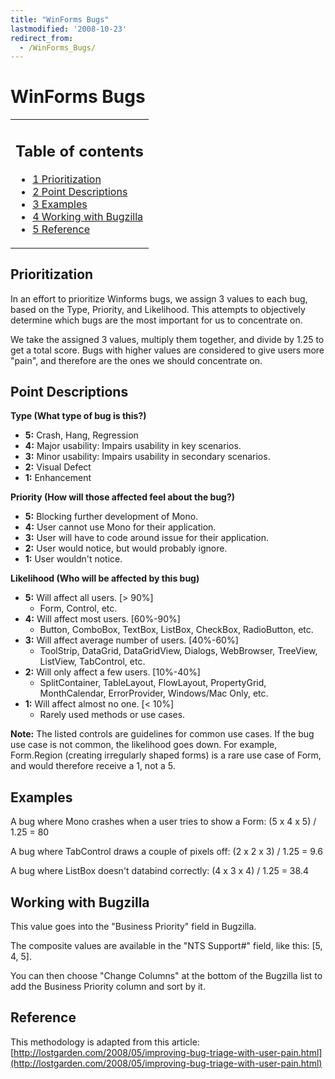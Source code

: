 ```yaml
---
title: "WinForms Bugs"
lastmodified: '2008-10-23'
redirect_from:
  - /WinForms_Bugs/
---
```


WinForms Bugs
=============

<table>
<col width="100%" />
<tbody>
<tr class="odd">
<td align="left"><h2>Table of contents</h2>
<ul>
<li><a href="#prioritization">1 Prioritization</a></li>
<li><a href="#point-descriptions">2 Point Descriptions</a></li>
<li><a href="#examples">3 Examples</a></li>
<li><a href="#working-with-bugzilla">4 Working with Bugzilla</a></li>
<li><a href="#reference">5 Reference</a></li>
</ul></td>
</tr>
</tbody>
</table>

Prioritization
--------------

In an effort to prioritize Winforms bugs, we assign 3 values to each bug, based on the Type, Priority, and Likelihood. This attempts to objectively determine which bugs are the most important for us to concentrate on.

We take the assigned 3 values, multiply them together, and divide by 1.25 to get a total score. Bugs with higher values are considered to give users more "pain", and therefore are the ones we should concentrate on.

Point Descriptions
------------------

**Type (What type of bug is this?)**

-   **5:** Crash, Hang, Regression
-   **4:** Major usability: Impairs usability in key scenarios.
-   **3:** Minor usability: Impairs usability in secondary scenarios.
-   **2:** Visual Defect
-   **1:** Enhancement

**Priority (How will those affected feel about the bug?)**

-   **5:** Blocking further development of Mono.
-   **4:** User cannot use Mono for their application.
-   **3:** User will have to code around issue for their application.
-   **2:** User would notice, but would probably ignore.
-   **1:** User wouldn't notice.

**Likelihood (Who will be affected by this bug)**

-   **5:** Will affect all users. [\> 90%]
    -   Form, Control, etc.
-   **4:** Will affect most users. [60%-90%]
    -   Button, ComboBox, TextBox, ListBox, CheckBox, RadioButton, etc.
-   **3:** Will affect average number of users. [40%-60%]
    -   ToolStrip, DataGrid, DataGridView, Dialogs, WebBrowser, TreeView, ListView, TabControl, etc.
-   **2:** Will only affect a few users. [10%-40%]
    -   SplitContainer, TableLayout, FlowLayout, PropertyGrid, MonthCalendar, ErrorProvider, Windows/Mac Only, etc.
-   **1:** Will affect almost no one. [\< 10%]
    -   Rarely used methods or use cases.

**Note:** The listed controls are guidelines for common use cases. If the bug use case is not common, the likelihood goes down. For example, Form.Region (creating irregularly shaped forms) is a rare use case of Form, and would therefore receive a 1, not a 5.

Examples
--------

A bug where Mono crashes when a user tries to show a Form:
 (5 x 4 x 5) / 1.25 = 80

A bug where TabControl draws a couple of pixels off:
 (2 x 2 x 3) / 1.25 = 9.6

A bug where ListBox doesn't databind correctly:
 (4 x 3 x 4) / 1.25 = 38.4

Working with Bugzilla
---------------------

This value goes into the "Business Priority" field in Bugzilla.

The composite values are available in the "NTS Support#" field, like this: [5, 4, 5].

You can then choose "Change Columns" at the bottom of the Bugzilla list to add the Business Priority column and sort by it.

Reference
---------

This methodology is adapted from this article:
 [http://lostgarden.com/2008/05/improving-bug-triage-with-user-pain.html](http://lostgarden.com/2008/05/improving-bug-triage-with-user-pain.html)

